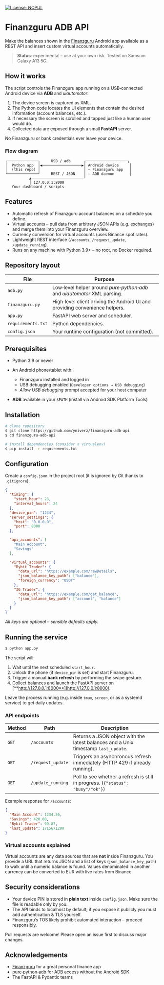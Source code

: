 [![License: NCPUL](https://img.shields.io/badge/license-NCPUL-blue.svg)](./LICENSE.md)


# Finanzguru ADB API

Make the balances shown in the [Finanzguru](https://finanzguru.de) Android app available as a REST API and insert custom virtual accounts automatically.

> **Status**: experimental – use at your own risk. Tested on Samsum Galaxy A13 5G.

## How it works

The script controls the Finanzguru app running on a USB‑connected Android device via **ADB** and *uiautomator*:

1. The device screen is captured as XML.
2. The Python code locates the UI elements that contain the desired information (account balances, etc.).
3. If necessary the screen is scrolled and tapped just like a human user would do.
4. Collected data are exposed through a small **FastAPI** server.

No Finanzguru or bank credentials ever leave your device.

### Flow diagram

```
┌──────────────┐     USB / adb      ┌───────────────────┐
│  Python app  │◀──────────────────▶│ Android device     │
│  (this repo) │                    │ – Finanzguru app   │
└──────────────┘     REST / JSON    │ – ADB daemon       │
           ▲────────────────────────┘
           │ 127.0.0.1:8000
   Your dashboard / scripts
```

## Features

* Automatic refresh of Finanzguru account balances on a schedule you define.
* Virtual accounts – pull data from arbitrary JSON APIs (e.g. exchanges) and merge them into your Finanzguru overview.
* Currency conversion for virtual accounts (uses Binance spot rates).
* Lightweight REST interface (`/accounts`, `/request_update`, `/update_running`).
* Runs on any machine with Python 3.9+ – no root, no Docker required.

## Repository layout

| File               | Purpose                                                                     |
| ------------------ | --------------------------------------------------------------------------- |
| `adb.py`           | Low‑level helper around *pure‑python‑adb* and *uiautomator* XML parsing.    |
| `finanzguru.py`    | High‑level client driving the Android UI and providing convenience helpers. |
| `app.py`           | FastAPI web server and scheduler.                                           |
| `requirements.txt` | Python dependencies.                                                        |
| `config.json`      | Your runtime configuration (not committed).                                 |

## Prerequisites

* Python 3.9 or newer
* An Android phone/tablet with:

  * Finanzguru installed and logged in
  * USB debugging enabled (`Developer options → USB debugging`)
  * *Allow USB debugging* prompt accepted for your host computer
* **ADB** available in your `$PATH` (install via Android SDK Platform Tools)

## Installation

```bash
# clone repository
$ git clone https://github.com/yniverz/finanzguru-adb-api
$ cd finanzguru-adb-api

# install dependencies (consider a virtualenv)
$ pip install -r requirements.txt
```

## Configuration

Create a `config.json` in the project root (it is ignored by Git thanks to `.gitignore`).

```json
{
  "timing": {
    "start_hour": 23,
    "interval_hours": 24
  },
  "device_pin": "1234",
  "server_settings": {
    "host": "0.0.0.0",
    "port": 8000
  },

  "api_accounts": [
    "Main Account",
    "Savings"
  ],

  "virtual_accounts": {
    "Bybit Trader": {
      "data_url": "https://example.com/rawDetails",
      "json_balance_key_path": ["balance"],
      "foreign_currency": "USDT"
    },
    "IG Trader": {
      "data_url": "https://example.com/get_balance",
      "json_balance_key_path": ["account", "balance"]
    }
  }
}
```

*All keys are optional – sensible defaults apply.*

## Running the service

```bash
$ python app.py
```

The script will:

1. Wait until the next scheduled `start_hour`.
2. Unlock the phone (if `device_pin` is set) and start Finanzguru.
3. Trigger a manual **bank refresh** by performing the swipe gesture.
4. Collect balances and launch the FastAPI server on [**http://127.0.0.1:8000**](http://127.0.0.1:8000).

Leave the process running (e.g. inside `tmux`, `screen`, or as a systemd service) to get daily updates.

### API endpoints

| Method | Path              | Description                                                                        |
| ------ | ----------------- | ---------------------------------------------------------------------------------- |
| `GET`  | `/accounts`       | Returns a JSON object with the latest balances and a Unix timestamp `last_update`. |
| `GET`  | `/request_update` | Triggers an asynchronous refresh immediately (HTTP 429 if already running).        |
| `GET`  | `/update_running` | Poll to see whether a refresh is still in progress. (`{"status": "busy"/"ok"}`)        |

Example response for `/accounts`:

```json
{
  "Main Account": 1234.56,
  "Savings": 420.00,
  "Bybit Trader": 99.87,
  "last_update": 1715671200
}
```

### Virtual accounts explained

Virtual accounts are any data sources that are **not** inside Finanzguru. You provide a URL that returns JSON and a list of keys (`json_balance_key_path`) to walk until a numeric balance is found. Values denominated in another currency can be converted to EUR with live rates from Binance.

## Security considerations

* Your device PIN is stored in **plain text** inside `config.json`. Make sure the file is readable only by you.
* The API binds to localhost by default; if you expose it publicly you must add authentication & TLS yourself.
* Finanzguru’s TOS likely prohibit automated interaction – proceed responsibly.

Pull requests are welcome! Please open an issue first to discuss major changes.

## Acknowledgements

* [Finanzguru](https://finanzguru.de) for a great personal finance app
* [pure‑python‑adb](https://github.com/Swind/pure-python-adb) for ADB access without the Android SDK
* The FastAPI & Pydantic teams
